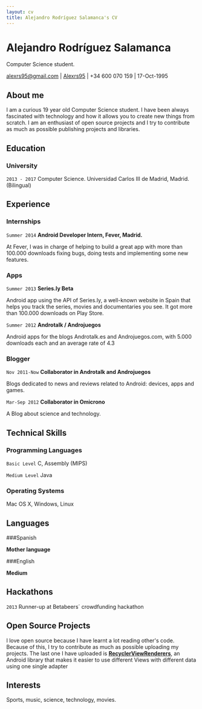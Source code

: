 ```yaml
---
layout: cv
title: Alejandro Rodríguez Salamanca's CV
---
```

# Alejandro Rodríguez Salamanca
Computer Science student.

<div id="webaddress">
<a target="_blank" href="mailto:alexrs95@gmail.com"><i class="fa fa-envelope-o fa-2x"></i> alexrs95@gmail.com</a> | <a target="_blank" href="https://github.com/Alexrs95/"><i class="fa fa-github fa-2x"></i> Alexrs95</a> | <i class="fa fa-mobile fa-2x"></i> +34 600 070 159 | 17-Oct-1995
</div>


## About me

I am a curious 19 year old Computer Science student. I have been always fascinated with technology and how it allows you to create new things from scratch. I am an enthusiast of open source projects and I try to contribute as much as possible publishing projects and libraries.

## Education

### University

`2013 - 2017`
Computer Science. Universidad Carlos III de Madrid, Madrid. (Bilingual)


## Experience

### Internships

`Summer 2014`
__Android Developer Intern, Fever, Madrid.__

At Fever, I was in charge of helping to build a great app with more than 100.000 downloads fixing bugs, doing tests and implementing some new features. 

### Apps

`Summer 2013`
__Series.ly Beta__

Android app using the API of Series.ly, a well-known website in Spain that helps you track the series, movies and documentaries you see. It got more than 100.000 downloads on Play Store.

`Summer 2012`
__Androtalk / Androjuegos__

Android apps for the blogs Androtalk.es and Androjuegos.com, with 5.000 downloads each and an average rate of 4.3

### Blogger

`Nov 2011-Now`
__Collaborator in Androtalk and Androjuegos__

Blogs dedicated to news and reviews related to Android: devices, apps and games.

`Mar-Sep 2012`
__Collaborator in Omicrono__

A Blog about science and technology.

## Technical Skills

### Programming Languages

`Basic Level`
C, Assembly (MIPS)

`Medium Level`
Java

### Operating Systems

Mac OS X, Windows, Linux


## Languages

###Spanish

__Mother language__

###English

__Medium__


## Hackathons

`2013`
Runner-up at Betabeers´ crowdfunding hackathon

## Open Source Projects

I love open source because I have learnt a lot reading other's code. Because of this, I try to contribute as much as possible uploading my projects. The last one I have uploaded is [__RecyclerViewRenderers__](https://github.com/Alexrs95/RecyclerViewRenderers), an Android library that makes it easier to use different Views with different data using one single adapter


## Interests

Sports, music, science, technology, movies.



<!-- ### Footer

Last updated: May 2013 -->


